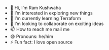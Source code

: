 - 👋 Hi, I’m Ram Kushwaha
- 👀 I’m interested in exploring new things
- 🌱 I’m currently learning Terraform
- 💞️ I’m looking to collaborate on exciting ideas
- 📫 How to reach me mail me
- 😄 Pronouns: he/him
- ⚡ Fun fact: I love open source

<!---
ramkushwaha1/ramkushwaha1 is a ✨ special ✨ repository because its `README.md` (this file) appears on your GitHub profile.
You can click the Preview link to take a look at your changes.
--->
